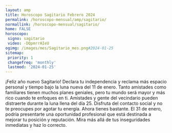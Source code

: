 ```yaml
---
layout: amp
title: Horoscopo Sagitario Febrero 2024 
permalink: /horoscopo-mensual/amp/sagitario/
normallink: /horoscopo-mensual/sagitario/
home: FALSE
horoscopo:
 signo: sagitario
 video: -DQpmrrAIeU
ogimg: /images/mes/Sagitario_mes.png#2024-01-25
sitemap:
 priority: 1
 changefreq: 'monthly'
 lastmod: '2024-01-25'
---
```



¡Feliz año nuevo Sagitario! Declara tu independencia y reclama más espacio personal y tiempo bajo la luna nueva del 11 de enero. Tanto amistades como familiares tienen muchos planes geniales, pero tu mundo será mayor y más rico cuando te enfoques en ti. Amistades y gente del vecindario pueden distraerte durante la luna llena del día 25. Disfruta del contacto social y no te preocupes por agotar tu energía. Ahora tienes bastante. El 31 de enero, podria presentarte una oportunidad profesional que está destinada a mejorar tu posición y reputación. Mira más allá de tus inseguridades inmediatas y haz lo correcto. 